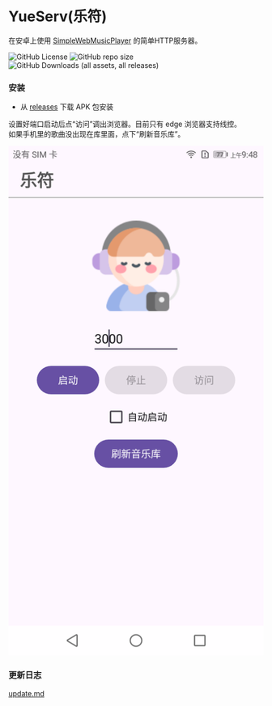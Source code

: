 # YueServ(乐符)
在安卓上使用 [SimpleWebMusicPlayer](https://github.com/jjling2011/SimpleWebMusicPlayer) 的简单HTTP服务器。  

![GitHub License](https://img.shields.io/github/license/jjling2011/YueServ) ![GitHub repo size](https://img.shields.io/github/repo-size/jjling2011/YueServ) ![GitHub Downloads (all assets, all releases)](https://img.shields.io/github/downloads/jjling2011/YueServ/total)

### 安装
 * 从 [releases](https://github.com/jjling2011/YueServ/releases/latest/) 下载 APK 包安装

设置好端口启动后点“访问”调出浏览器。目前只有 edge 浏览器支持线控。  
如果手机里的歌曲没出现在库里面，点下“刷新音乐库”。  

![player.png](./docs/Screenshot.png)  

### 更新日志
[update.md](./docs/update.md)  
